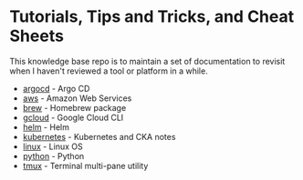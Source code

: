 # Tutorials, Tips and Tricks, and Cheat Sheets

This knowledge base repo is to maintain a set of documentation to revisit when I haven't reviewed a tool or platform in a while. 

- [argocd](argocd) - Argo CD
- [aws](aws) - Amazon Web Services 
- [brew](brew) - Homebrew package 
- [gcloud](gcloud) - Google Cloud CLI
- [helm](helm) - Helm
- [kubernetes](k8s) - Kubernetes and CKA notes
- [linux](linux) - Linux OS
- [python](python) - Python
- [tmux](tmux) - Terminal multi-pane utility